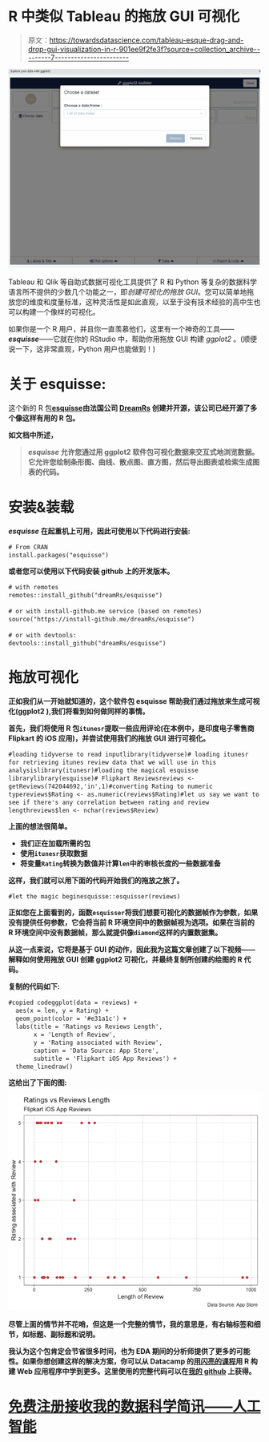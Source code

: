 # R 中类似 Tableau 的拖放 GUI 可视化

> 原文：<https://towardsdatascience.com/tableau-esque-drag-and-drop-gui-visualization-in-r-901ee9f2fe3f?source=collection_archive---------7----------------------->

![](img/dc13d459f85779be694dbfab0feb6060.png)

Tableau 和 Qlik 等自助式数据可视化工具提供了 R 和 Python 等复杂的数据科学语言所不提供的少数几个功能之一，即*创建可视化的拖放 GUI*。您可以简单地拖放您的维度和度量标准，这种灵活性是如此直观，以至于没有技术经验的高中生也可以构建一个像样的可视化。

如果你是一个 R 用户，并且你一直羡慕他们，这里有一个神奇的工具——***esquisse***——它就在你的 RStudio 中，帮助你用拖放 GUI 构建 *ggplot2* 。(顺便说一下，这非常直观，Python 用户也能做到！)

# 关于 esquisse:

这个新的 R 包[**esquisse**](https://github.com/dreamRs/esquisse)**由法国公司 [DreamRs](https://www.dreamrs.fr) 创建并开源，该公司已经开源了多个像这样有用的 R 包。**

**如文档中所述，**

> ***esquisse* 允许您通过用 ggplot2 软件包可视化数据来交互式地浏览数据。它允许您绘制条形图、曲线、散点图、直方图，然后导出图表或检索生成图表的代码。**

# ****安装&装载****

*****esquisse*** 在起重机上可用，因此可使用以下代码进行安装:**

```
# From CRAN
install.packages("esquisse")
```

**或者您可以使用以下代码安装 github 上的开发版本。**

```
# with remotes
remotes::install_github("dreamRs/esquisse")

# or with install-github.me service (based on remotes)
source("https://install-github.me/dreamRs/esquisse")

# or with devtools:
devtools::install_github("dreamRs/esquisse")
```

# **拖放可视化**

**正如我们从一开始就知道的，这个软件包 esquisse 帮助我们通过拖放来生成可视化(ggplot2 ),我们将看到如何做同样的事情。**

**首先，我们将使用 R 包`itunesr`提取一些应用评论(在本例中，是印度电子零售商 Flipkart 的 iOS 应用)，并尝试使用我们的拖放 GUI 进行可视化。**

```
#loading tidyverse to read inputlibrary(tidyverse)# loading itunesr for retrieving itunes review data that we will use in this analysislibrary(itunesr)#loading the magical esquisse librarylibrary(esquisse)# Flipkart Reviewsreviews <- getReviews(742044692,'in',1)#converting Rating to numeric typereviews$Rating <- as.numeric(reviews$Rating)#let us say we want to see if there's any correlation between rating and review lengthreviews$len <- nchar(reviews$Review)
```

**上面的想法很简单。**

*   **我们正在加载所需的包**
*   **使用`itunesr`获取数据**
*   **将变量`Rating`转换为数值并计算`len`中的审核长度的一些数据准备**

**这样，我们就可以用下面的代码开始我们的拖放之旅了。**

```
#let the magic beginesquisse::esquisser(reviews)
```

**正如您在上面看到的，函数`esquisser`将我们想要可视化的数据帧作为参数，如果没有提供任何参数，它会将当前 R 环境空间中的数据帧视为选项。如果在当前的 R 环境空间中没有数据帧，那么就提供像`diamond`这样的内置数据集。**

**从这一点来说，它将是基于 GUI 的动作，因此我为这篇文章创建了以下视频——解释如何使用拖放 GUI 创建 ggplot2 可视化，并最终复制所创建的绘图的 R 代码。**

**复制的代码如下:**

```
#copied codeggplot(data = reviews) +
  aes(x = len, y = Rating) +
  geom_point(color = '#e31a1c') +
  labs(title = 'Ratings vs Reviews Length',
       x = 'Length of Review',
       y = 'Rating associated with Review',
       caption = 'Data Source: App Store',
       subtitle = 'Flipkart iOS App Reviews') +
  theme_linedraw()
```

**这给出了下面的图:**

**![](img/9e722de9ca1e4c3f7c651e75ff8ed11e.png)**

**尽管上面的情节并不花哨，但这是一个完整的情节，我的意思是，有右轴标签和细节，如标题、副标题和说明。**

**我认为这个包肯定会节省很多时间，也为 EDA 期间的分析师提供了更多的可能性。如果你想创建这样的解决方案，你可以从 Datacamp 的[用闪亮的课程](https://www.datacamp.com/courses/building-web-applications-in-r-with-shiny?tap_a=5644-dce66f&tap_s=210728-e54afe)用 R 构建 Web 应用程序中学到更多。这里使用的完整代码可以在[我的 github](https://github.com/amrrs/drag_drop_ggplot_esquisse) 上获得。**

# **[免费注册接收我的数据科学简讯——人工智能](https://nulldata.substack.com/)**